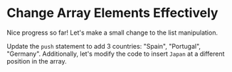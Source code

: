 # Change Array Elements Effectively

Nice progress so far! Let's make a small change to the list manipulation.

Update the `push` statement to add 3 countries: "Spain", "Portugal", "Germany". Additionally, let's modify the code to insert `Japan` at a different position in the array.